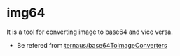 # img64

It is a tool for converting image to base64 and vice versa.



- Be refered from [ternaus/base64ToImageConverters](https://github.com/ternaus/base64ToImageConverters)
